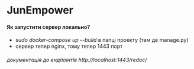 # JunEmpower

#### Як запустити сервер локально?<br>
- <i>sudo docker-compose up --build</i> в папці проекту (там де manage.py)<br>
- сервер тепер nginx, тому тепер 1443 порт<br>
###### документація до ендпоінтів http://localhost:1443/redoc/<br>

